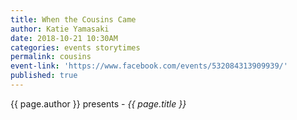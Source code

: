 ```yaml
---
title: When the Cousins Came
author: Katie Yamasaki
date: 2018-10-21 10:30AM
categories: events storytimes
permalink: cousins
event-link: 'https://www.facebook.com/events/532084313909939/'
published: true
---
```

{{ page.author }} presents - *{{ page.title }}*
